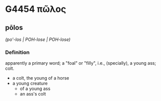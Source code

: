 # G4454 πῶλος

## pōlos

_(po'-los | POH-lose | POH-lose)_

### Definition

apparently a primary word; a "foal" or "filly", i.e., (specially), a young ass; colt.

- a colt, the young of a horse
- a young creature
  - of a young ass
  - an ass's colt

